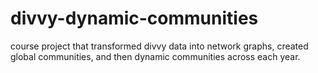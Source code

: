 # divvy-dynamic-communities
course project that transformed divvy data into network graphs, created global communities, and then dynamic communities across each year. 
